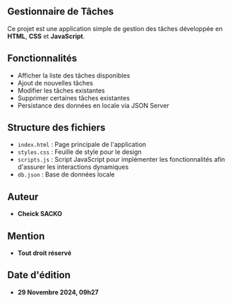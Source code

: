 
## Gestionnaire de Tâches

Ce projet est une application simple de gestion des tâches développée en **HTML**, **CSS** et **JavaScript**.

## Fonctionnalités
- Afficher la liste des tâches disponibles
- Ajout de nouvelles tâches
- Modifier les tâches existantes
- Supprimer certaines tâches existantes
- Persistance des données en locale via JSON Server

## Structure des fichiers
- `index.html` : Page principale de l'application
- `styles.css` : Feuille de style pour le design
- `scripts.js` : Script JavaScript pour implémenter les fonctionnalités afin d'assurer les interactions dynamiques
- `db.json` : Base de données locale

## Auteur
- **Cheick SACKO**

## Mention
- **Tout droit réservé**

## Date d'édition
- **29 Novembre 2024, 09h27**
